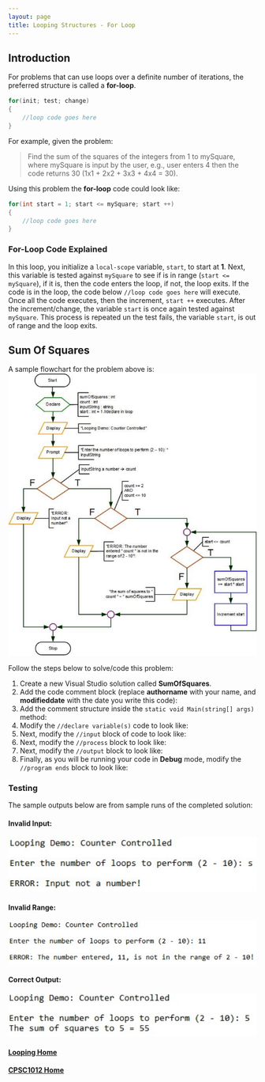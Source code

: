 ```yaml
---
layout: page
title: Looping Structures - For Loop
---
```


## Introduction
For problems that can use loops over a definite number of iterations, the preferred structure is called a **for-loop**.

```csharp
for(init; test; change)
{
    //loop code goes here
}
```

For example, given the problem:<br>
>Find the sum of the squares of the integers from 1 to mySquare, where mySquare is input by the user, e.g., user enters 4 then the code returns 30 (1x1 + 2x2 + 3x3 + 4x4 = 30).

Using this problem the **for-loop** code could look like:

```csharp
for(int start = 1; start <= mySquare; start ++)
{
    //loop code goes here
}
```

### For-Loop Code Explained
In this loop, you initialize a `local-scope` variable, `start`, to start at **1**. Next, this variable is tested against `mySquare` to see if is in range (`start <= mySquare`), if it is, then the code enters the loop, if not, the loop exits. If the code is in the loop, the code below `//loop code goes here` will execute. Once all the code executes, then the increment, `start ++` executes. After the increment/change, the variable `start` is once again tested against `mySquare`. This process is repeated un the test fails, the variable `start`, is out of range and the loop exits.

## Sum Of Squares
A sample flowchart for the problem above is:<br>
![flowchart_sum_squares](files/flowchart_sum_squares.jpg)

Follow the steps below to solve/code this problem:
1. Create a new Visual Studio solution called **SumOfSquares**.
2. Add the code comment block (replace **authorname** with your name, and **modifieddate** with the date you write this code):
3. Add the comment structure inside the `static void Main(string[] args)` method:
4. Modify the `//declare variable(s)` code to look like:
5. Next, modify the `//input` block of code to look like:
6. Next, modify the `//process` block to look like:
7. Next, modify the `//output` block to look like:
8. Finally, as you will be running your code in **Debug** mode, modify the `//program ends` block to look like:

### Testing
The sample outputs below are from sample runs of the completed solution:
#### Invalid Input:
![sum_squares_01](files/sum_squares_01.jpg)
#### Invalid Range:
![sum_squares_02](files/sum_squares_02.jpg)
#### Correct Output:
![sum_squares_03](files/sum_squares_03.jpg)

#### [Looping Home](index.md)
#### [CPSC1012 Home](../)